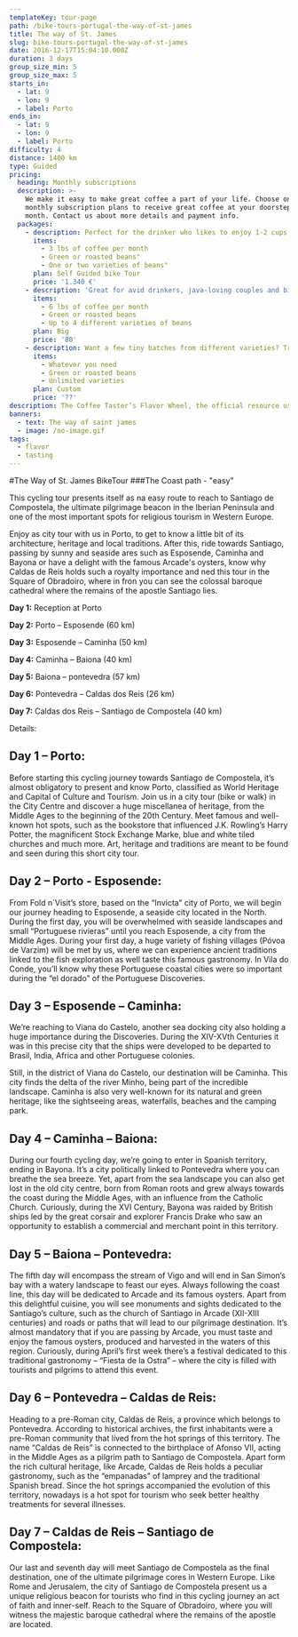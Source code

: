 ```yaml
---
templateKey: tour-page
path: /bike-tours-portugal-the-way-of-st-james
title: The way of St. James
slug: bike-tours-portugal-the-way-of-st-james
date: 2016-12-17T15:04:10.000Z
duration: 3 days
group_size_min: 5
group_size_max: 5
starts_in:
  - lat: 9
  - lon: 9
  - label: Porto
ends_in:
  - lat: 9
  - lon: 9
  - label: Porto
difficulty: 4
distance: 1400 km
type: Guided
pricing:
  heading: Monthly subscriptions
  description: >-
    We make it easy to make great coffee a part of your life. Choose one of our
    monthly subscription plans to receive great coffee at your doorstep each
    month. Contact us about more details and payment info.
  packages:
    - description: Perfect for the drinker who likes to enjoy 1-2 cups per day.
      items:
        - 3 lbs of coffee per month
        - Green or roasted beans"
        - One or two varieties of beans"
      plan: Self Guided bike Tour
      price: '1.340 €'
    - description: 'Great for avid drinkers, java-loving couples and bigger crowds'
      items:
        - 6 lbs of coffee per month
        - Green or roasted beans
        - Up to 4 different varieties of beans
      plan: Big
      price: '80'
    - description: Want a few tiny batches from different varieties? Try our custom plan
      items:
        - Whatever you need
        - Green or roasted beans
        - Unlimited varieties
      plan: Custom
      price: '??'
description: The Coffee Taster’s Flavor Wheel, the official resource used by coffee tasters, has been revised for the first time this year.
banners:
  - text: The way of saint james
  - image: /no-image.gif
tags:
  - flavor
  - tasting
---
```

#The Way of St. James BikeTour
###The Coast path - "easy"

This cycling tour presents itself as na easy route to reach to Santiago de Compostela, the ultimate pilgrimage beacon in the Iberian Peninsula and one of the most important spots for religious tourism in Western Europe.

Enjoy as city tour with us in Porto, to get to know a little bit of its architecture, heritage and local traditions. After this, ride towards Santiago, passing by sunny and seaside ares such as Esposende, Caminha and Bayona or have a delight with the famous Arcade's oysters, know why Caldas de Reis holds such a royalty importance and ned this tour in the Square of Obradoiro, where in fron you can see the colossal baroque cathedral where the remains of the apostle Santiago lies.

**Day 1:** Reception at Porto


**Day 2:** Porto – Esposende (60 km)


**Day 3:** Esposende – Caminha (50 km)


**Day 4:** Caminha – Baiona (40 km)


**Day 5:** Baiona – pontevedra (57 km)


**Day 6:** Pontevedra – Caldas dos Reis (26 km)


**Day 7:** Caldas dos Reis – Santiago de Compostela (40 km)

Details:


## Day 1 – Porto: 


Before starting this cycling journey towards Santiago de Compostela, it’s almost obligatory to present and know Porto, classified as World Heritage and Capital of Culture and Tourism. Join us in a city tour (bike or walk) in the City Centre and discover a huge miscellanea of heritage, from the Middle Ages to the beginning of the 20th Century. Meet famous and well-known hot spots, such as the bookstore that influenced J.K. Rowling’s Harry Potter, the magnificent Stock Exchange Marke, blue and white tiled churches and much more. Art, heritage and traditions are meant to be found and seen during this short city tour.


## Day 2 – Porto - Esposende:


From Fold n´Visit’s store, based on the “Invicta” city of Porto, we will begin our journey heading to Esposende, a seaside city located in the North. During the first day, you will be overwhelmed with seaside landscapes and small “Portuguese rivieras” until you reach Esposende, a city from the Middle Ages. During your first day, a huge variety of fishing villages (Póvoa de Varzim) will be met by us, where we can experience ancient traditions linked to the fish exploration as well taste this famous gastronomy. In Vila do Conde, you’ll know why these Portuguese coastal cities were so important during the “el dorado” of the Portuguese Discoveries.


## Day 3 – Esposende – Caminha:


We’re reaching to Viana do Castelo, another sea docking city also holding a huge importance during the Discoveries. During the XIV-XVth Centuries it was in this precise city that the ships were developed to be departed to Brasil, India, Africa and other Portuguese colonies.

Still, in the district of Viana do Castelo, our destination will be Caminha. This city finds the delta of the river Minho, being part of the incredible landscape. Caminha is also very well-known for its natural and green heritage, like the sightseeing areas, waterfalls, beaches and the camping park.


## Day 4 – Caminha – Baiona:


During our fourth cycling day, we’re going to enter in Spanish territory, ending in Bayona.
It’s a city politically linked to Pontevedra where you can breathe the sea breeze. Yet, apart from the sea landscape you can also get lost in the old city centre, born from Roman roots and grew always towards the coast during the Middle Ages, with an influence from the Catholic Church. Curiously, during the XVI Century, Bayona was raided by British ships led by the great corsair and explorer Francis Drake who saw an opportunity to establish a commercial and merchant point in this territory.


## Day 5 – Baiona – Pontevedra:


The fifth day will encompass the stream of Vigo and will end in San Simon’s bay with a watery landscape to feast our eyes.
Always following the coast line, this day will be dedicated to Arcade and its famous oysters. Apart from this delightful cuisine, you will see monuments and sights dedicated to the Santiago’s culture, such as the church of Santiago in Arcade (XII-XIII centuries) and roads or paths that will lead to our pilgrimage destination.
It’s almost mandatory that if you are passing by Arcade, you must taste and enjoy the famous oysters, produced and harvested in the waters of this region. Curiously, during April’s first week there’s a festival dedicated to this traditional gastronomy – “Fiesta de la Ostra” – where the city is filled with tourists and pilgrims to attend this event.


## Day 6 – Pontevedra – Caldas de Reis:


Heading to a pre-Roman city, Caldas de Reis, a province which belongs to Pontevedra.
According to historical archives, the first inhabitants were a pre-Roman community that lived from the hot springs of this territory. The name “Caldas de Reis” is connected to the birthplace of Afonso VII, acting in the Middle Ages as a pilgrim path to Santiago de Compostela. Apart form the rich cultural heritage, like Arcade, Caldas de Reis holds a peculiar gastronomy, such as the “empanadas” of lamprey and the traditional Spanish bread. Since the hot springs accompanied the evolution of this territory, nowadays is a hot spot for tourism who seek better healthy treatments for several illnesses.


## Day 7 – Caldas de Reis – Santiago de Compostela:


Our last and seventh day will meet Santiago de Compostela as the final destination, one of the ultimate pilgrimage cores in Western Europe.
Like Rome and Jerusalem, the city of Santiago de Compostela present us a unique religious beacon for tourists who find in this cycling journey an act of faith and inner-self. Reach to the Square of Obradoiro, where you will witness the majestic baroque cathedral where the remains of the apostle are located.